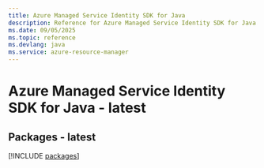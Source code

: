 ```yaml
---
title: Azure Managed Service Identity SDK for Java
description: Reference for Azure Managed Service Identity SDK for Java
ms.date: 09/05/2025
ms.topic: reference
ms.devlang: java
ms.service: azure-resource-manager
---
```

# Azure Managed Service Identity SDK for Java - latest
## Packages - latest
[!INCLUDE [packages](managed-service-identity-index.md)]